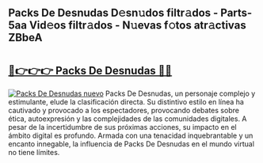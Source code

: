 ## Packs De Desnudas D𝚎sn𝚞dos filtr𝚊dos - Parts-5aa Vid𝚎os filtr𝚊dos - N𝚞evas f𝚘tos atr𝚊ctivas ZBbeA

# <h2><a href="http://mb4wy13.tromn.icu/?c=Packs+De+Desnudas">🔗👉👉👉 Packs De Desnudas 🔗🔗</a></h2>

[![Packs De Desnudas nuevo](https://i.imgur.com/pEAQMta.gif)](http://mb4wy13.tromn.icu/?c=Packs+De+Desnudas)
Packs De Desnudas, un personaje complejo y estimulante, elude la clasificación directa. Su distintivo estilo en línea ha cautivado y provocado a los espectadores, provocando debates sobre ética, autoexpresión y las complejidades de las comunidades digitales. A pesar de la incertidumbre de sus próximas acciones, su impacto en el ámbito digital es profundo. Armada con una tenacidad inquebrantable y un encanto innegable, la influencia de Packs De Desnudas en el mundo virtual no tiene límites.
